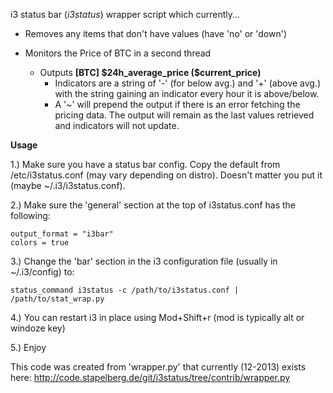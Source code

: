 

i3 status bar (*i3status*) wrapper script which currently...

  - Removes any items that don't have values (have 'no' or 'down')

  - Monitors the Price of BTC in a second thread
      - Outputs **[BTC<indicators>] \$24h_average_price (\$current_price)**
          - Indicators are a string of '-' (for below avg.) and '+' (above avg.)
          with the string gaining an indicator every hour it is above/below.
          - A '~' will prepend the output if there is an error fetching the pricing data.
          The output will remain as the last values retrieved and indicators will not update.  


**Usage**

  1.) Make sure you have a status bar config. Copy the default from /etc/i3status.conf (may
      vary depending on distro). Doesn't matter you put it (maybe ~/.i3/i3status.conf).
  
  2.) Make sure the 'general' section at the top of i3status.conf has the following:

    output_format = "i3bar"
    colors = true
 

3.) Change the 'bar' section in the i3 configuration file (usually in ~/.i3/config) to:

    status_command i3status -c /path/to/i3status.conf | /path/to/stat_wrap.py

4.) You can restart i3 in place using Mod+Shift+r (mod is typically alt or windoze key)
  
5.) Enjoy

This code was created from 'wrapper.py' that currently (12-2013)
exists here:
http://code.stapelberg.de/git/i3status/tree/contrib/wrapper.py
